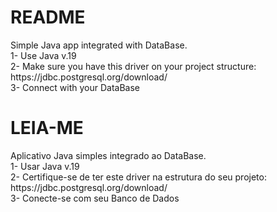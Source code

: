 <h1>README</h1>
Simple Java app integrated with DataBase. <br>
1- Use Java v.19 <br>
2- Make sure you have this driver on your project structure: https://jdbc.postgresql.org/download/  <br>
3- Connect with your DataBase
<br>
<h1>LEIA-ME</h1>
Aplicativo Java simples integrado ao DataBase. <br>
1- Usar Java v.19 <br>
2- Certifique-se de ter este driver na estrutura do seu projeto: https://jdbc.postgresql.org/download/ <br>
3- Conecte-se com seu Banco de Dados

